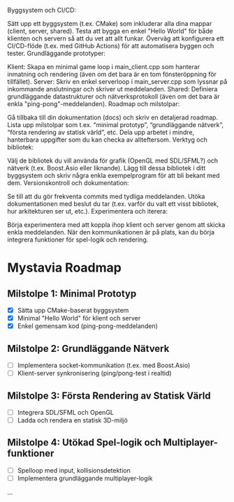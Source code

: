 Byggsystem och CI/CD:

Sätt upp ett byggsystem (t.ex. CMake) som inkluderar alla dina mappar (client, server, shared).
Testa att bygga en enkel "Hello World" för både klienten och servern så att du vet att allt funkar.
Överväg att konfigurera ett CI/CD-flöde (t.ex. med GitHub Actions) för att automatisera byggen och tester.
Grundläggande prototyper:

Klient: Skapa en minimal game loop i main_client.cpp som hanterar inmatning och rendering (även om det bara är en tom fönsteröppning för tillfället).
Server: Skriv en enkel serverloop i main_server.cpp som lyssnar på inkommande anslutningar och skriver ut meddelanden.
Shared: Definiera grundläggande datastrukturer och nätverksprotokoll (även om det bara är enkla "ping-pong"-meddelanden).
Roadmap och milstolpar:

Gå tillbaka till din dokumentation (docs) och skriv en detaljerad roadmap. Lista upp milstolpar som t.ex. “minimal prototyp”, “grundläggande nätverk”, “första rendering av statisk värld”, etc.
Dela upp arbetet i mindre, hanterbara uppgifter som du kan checka av allteftersom.
Verktyg och bibliotek:

Välj de bibliotek du vill använda för grafik (OpenGL med SDL/SFML?) och nätverk (t.ex. Boost.Asio eller liknande).
Lägg till dessa bibliotek i ditt byggsystem och skriv några enkla exempelprogram för att bli bekant med dem.
Versionskontroll och dokumentation:

Se till att du gör frekventa commits med tydliga meddelanden.
Utöka dokumentationen med beslut du tar (t.ex. varför du valt ett visst bibliotek, hur arkitekturen ser ut, etc.).
Experimentera och iterera:

Börja experimentera med att koppla ihop klient och server genom att skicka enkla meddelanden.
När den kommunikationen är på plats, kan du börja integrera funktioner för spel-logik och rendering.


# Mystavia Roadmap

## Milstolpe 1: Minimal Prototyp
- [x] Sätta upp CMake-baserat byggsystem
- [x] Minimal "Hello World" för klient och server
- [x] Enkel gemensam kod (ping-pong-meddelanden)

## Milstolpe 2: Grundläggande Nätverk
- [ ] Implementera socket-kommunikation (t.ex. med Boost.Asio)
- [ ] Klient-server synkronisering (ping/pong-test i realtid)

## Milstolpe 3: Första Rendering av Statisk Värld
- [ ] Integrera SDL/SFML och OpenGL
- [ ] Ladda och rendera en statisk 3D-miljö

## Milstolpe 4: Utökad Spel-logik och Multiplayer-funktioner
- [ ] Spelloop med input, kollisionsdetektion
- [ ] Implementera grundläggande multiplayer-logik

...
